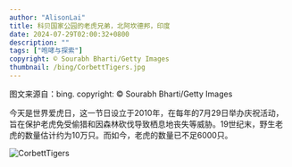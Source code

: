 ```yaml
---
author: "AlisonLai"
title: 科贝国家公园的老虎兄弟，北阿坎德邦，印度
date: 2024-07-29T02:00:32+0800
description: ""
tags: ["咆哮与探索"]
copyright: © Sourabh Bharti/Getty Images
thumbnail: /bing/CorbettTigers.jpg
---
```

图文来源自：bing.  copyright: © Sourabh Bharti/Getty Images

今天是世界爱虎日，这一节日设立于2010年，在每年的7月29日举办庆祝活动，旨在保护老虎免受偷猎和因森林砍伐导致栖息地丧失等威胁。19世纪末，野生老虎的数量估计约为10万只。而如今，老虎的数量已不足6000只。

![CorbettTigers](/bing/CorbettTigers.jpg)